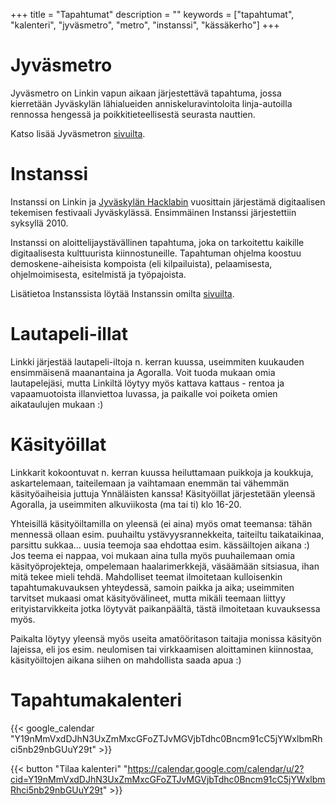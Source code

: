 +++
title = "Tapahtumat"
description = ""
keywords = ["tapahtumat", "kalenteri", "jyväsmetro", "metro", "instanssi", "kässäkerho"]
+++

# Jyväsmetro

Jyväsmetro on Linkin vapun aikaan järjestettävä tapahtuma, jossa
kierretään Jyväskylän lähialueiden anniskeluravintoloita
linja-autoilla rennossa hengessä ja poikkitieteellisestä
seurasta nauttien.

Katso lisää Jyväsmetron [sivuilta](https://www.jyvasmetro.fi/).

# Instanssi

Instanssi on Linkin ja [Jyväskylän Hacklabin](https://jyväskylä.hacklab.fi/) vuosittain järjestämä digitaalisen tekemisen festivaali Jyväskylässä. Ensimmäinen Instanssi järjestettiin syksyllä 2010.

Instanssi on aloittelijaystävällinen tapahtuma, joka on tarkoitettu kaikille digitaalisesta kulttuurista kiinnostuneille. Tapahtuman ohjelma koostuu demoskene-aiheisista kompoista (eli kilpailuista), pelaamisesta, ohjelmoimisesta, esitelmistä ja työpajoista.

Lisätietoa Instanssista löytää Instanssin omilta [sivuilta](https://instanssi.org).

# Lautapeli-illat

Linkki järjestää lautapeli-iltoja n. kerran kuussa, useimmiten kuukauden ensimmäisenä maanantaina ja Agoralla. Voit tuoda mukaan omia lautapelejäsi, mutta Linkiltä löytyy myös kattava kattaus - rentoa ja vapaamuotoista illanviettoa luvassa, ja paikalle voi poiketa omien aikataulujen mukaan :)

# Käsityöillat

Linkkarit kokoontuvat n. kerran kuussa heiluttamaan puikkoja ja koukkuja, askartelemaan, taiteilemaan ja vaihtamaan enemmän tai vähemmän käsityöaiheisia juttuja Ynnäläisten kanssa! Käsityöillat järjestetään yleensä Agoralla, ja useimmiten alkuviikosta (ma tai ti) klo 16-20.

Yhteisillä käsityöiltamilla on yleensä (ei aina) myös omat teemansa: tähän mennessä ollaan esim. puuhailtu ystävyysrannekkeita, taiteiltu taikataikinaa, parsittu sukkaa... uusia teemoja saa ehdottaa esim. kässäiltojen aikana :) Jos teema ei nappaa, voi mukaan aina tulla myös puuhailemaan omia käsityöprojekteja, ompelemaan haalarimerkkejä, väsäämään sitsiasua, ihan mitä tekee mieli tehdä. Mahdolliset teemat ilmoitetaan kulloisenkin tapahtumakuvauksen yhteydessä, samoin paikka ja aika; useimmiten tarvitset mukaasi omat käsityövälineet, mutta mikäli teemaan liittyy erityistarvikkeita jotka löytyvät paikanpäältä, tästä ilmoitetaan kuvauksessa myös.

Paikalta löytyy yleensä myös useita amatööritason taitajia monissa käsityön lajeissa, eli jos esim. neulomisen tai virkkaamisen aloittaminen kiinnostaa, käsityöiltojen aikana siihen on mahdollista saada apua :)

# Tapahtumakalenteri

{{< google_calendar "Y19nMmVxdDJhN3UxZmMxcGFoZTJvMGVjbTdhc0Bncm91cC5jYWxlbmRhci5nb29nbGUuY29t" >}}

{{< button "Tilaa kalenteri" "https://calendar.google.com/calendar/u/2?cid=Y19nMmVxdDJhN3UxZmMxcGFoZTJvMGVjbTdhc0Bncm91cC5jYWxlbmRhci5nb29nbGUuY29t" >}}
